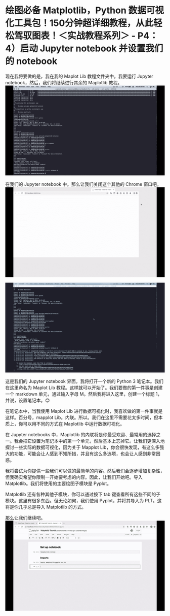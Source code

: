 # 绘图必备 Matplotlib，Python 数据可视化工具包！150分钟超详细教程，从此轻松驾驭图表！＜实战教程系列＞ - P4：4）启动 Jupyter notebook 并设置我们的 notebook 

现在我将要做的是，我在我的 Maplot Lib 教程文件夹中。我要运行 Jupyter notebook，然后，我们将继续进行其余的 Maplotlib 教程。![](img/892da33aad000f8edbbf075405535965_1.png)

在我们的 Jupyter notebook 中。那么让我们关闭这个其他的 Chrome 窗口吧。![](img/892da33aad000f8edbbf075405535965_3.png)

![](img/892da33aad000f8edbbf075405535965_4.png)

这是我们的 Jupyter notebook 界面。我将打开一个新的 Python 3 笔记本。我们在这里命名为 Maplot Lib 教程。这样就可以开始了。我们要做的第一件事是创建一个 markdown 单元，通过输入字母 M。然后我将进入这里，创建一个标题 1，并说，设置笔记本。😊

在笔记本中，当我使用 Maplot Lib 进行数据可视化时，我喜欢做的第一件事就是这样。百分号，mapplot Lib。内联。所以。我们在这里不需要花太多时间，但本质上，你可以用不同的方式在 Maplotlib 中运行数据可视化。

在 Jupyter notebooks 中，Maplotlib 的内联将是你最受欢迎、最常用的选择之一。我会把它设置为笔记本中的第一个单元，然后基本上忘掉它。让我们更深入地探讨一些实际的数据可视化，因为关于 Mapplot Lib，你会很快发现，有这么多强大的功能，可能会让人感到不知所措，并且有这么多选项，也会让人感到非常困惑。

我将尝试为你提供一些我们可以做的最简单的内容。然后我们会逐步增加复杂性，但我确实希望你限制一开始要考虑的内容。因此，让我们开始吧。导入 Matplotlib。我们将使用的主要绘图子模块是 Pyplot。

Matplotlib 还有各种其他子模块，你可以通过按下 tab 键查看所有这些不同的子模块。这里有很多东西。但无论如何，我们使用 Pyplot，并将其导入为 PLT。这将是你几乎总是导入 Matplotlib 的方式。

那么让我们继续吧。![](img/892da33aad000f8edbbf075405535965_6.png)
